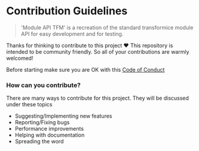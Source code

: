 # Contribution Guidelines

> 'Module API TFM' is a recreation of the standard transformice module API for
> easy development and for testing.

Thanks for thinking to contribute to this project :heart: This repository is
intended to be community friendly. So all of your contributions are warmly
welcomed!

Before starting make sure you are OK with this
[Code of Conduct](CODE_OF_CONDUCT.md)

### How can you contribute?

There are many ways to contribute for this project. They will be discussed under
these topics

- Suggesting/Implementing new features
- Reporting/Fixing bugs
- Performance improvements
- Helping with documentation
- Spreading the word
